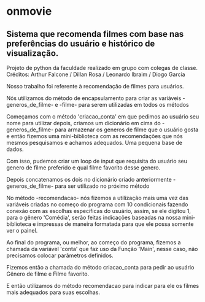 # onmovie
## Sistema que recomenda filmes com base nas preferências do usuário e histórico de visualização.
Projeto de python da faculdade realizado em grupo com colegas de classe.
Créditos: Arthur Falcone / Dillan Rosa / Leonardo Ibraim / Diogo Garcia

Nosso trabalho foi referente à recomendação de filmes para usuários.

Nós utilizamos do método de encapsulamento para criar as variáveis -generos_de_filme- e -filme- para serem utilizadas em todos os métodos

Começamos com o método 'criacao_conta' em que pedimos ao usuário seu nome para utilizar depois, criamos um dicionário em cima do -generos_de_filme- para armazenar os generos de filme que o usuário gosta e então fizemos uma mini-biblioteca com as recomendações que nós mesmos pesquisamos e achamos adequados. Uma pequena base de dados.

Com isso, pudemos criar um loop de input que requisita do usuário seu genero de filme preferido e qual filme favorito desse genero.

Depois concatenamos os dois no dicionário criado anteriormente -generos_de_filme- para ser utilizado no próximo método

No método -recomendacao- nós fizemos a utilização mais uma vez das variáveis criadas no começo do programa com 10 condicionais fazendo conexão com as escolhas específicas do usuário, assim, se ele digitou 1, para o gênero 'Comédia', serão feitas indicações baseadas na nossa mini-biblioteca e impressas de maneira formatada para que ele possa somente ver o painel.

Ao final do programa, ou melhor, ao começo do programa, fizemos a chamada da variável 'conta' que faz uso da Função 'Main', nesse caso, não precisamos colocar parâmetros definidos.

Fizemos então a chamada do método criacao_conta para pedir ao usuário Gênero de filme e Filme favorito.

E então utilizamos do método recomendacao para indicar para ele os filmes mais adequados para suas escolhas.
